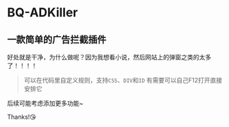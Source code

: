 # BQ-ADKiller

## 一款简单的广告拦截插件
好处就是干净，为什么做呢？因为我想看小说，然后网站上的弹窗之类的太多了！！！！

> 可以在代码里自定义规则，支持`CSS`、`DIV`和`ID`
> 有需要可以自己F12打开直接安排它


后续可能考虑添加更多功能~

Thanks!😘

